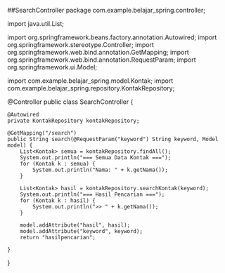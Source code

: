 ##SearchController
package com.example.belajar_spring.controller;

import java.util.List;

import org.springframework.beans.factory.annotation.Autowired;
import org.springframework.stereotype.Controller;
import org.springframework.web.bind.annotation.GetMapping;
import org.springframework.web.bind.annotation.RequestParam;
import org.springframework.ui.Model;

import com.example.belajar_spring.model.Kontak;
import com.example.belajar_spring.repository.KontakRepository;

@Controller
public class SearchController {

    @Autowired
    private KontakRepository kontakRepository;

    @GetMapping("/search")
    public String search(@RequestParam("keyword") String keyword, Model model) {
        List<Kontak> semua = kontakRepository.findAll();
        System.out.println("=== Semua Data Kontak ===");
        for (Kontak k : semua) {
            System.out.println("Nama: " + k.getNama());
        }

        List<Kontak> hasil = kontakRepository.searchKontak(keyword);
        System.out.println("=== Hasil Pencarian ===");
        for (Kontak k : hasil) {
            System.out.println(">> " + k.getNama());
        }

        model.addAttribute("hasil", hasil);
        model.addAttribute("keyword", keyword);
        return "hasilpencarian";

    }

}

